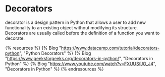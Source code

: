 # Decorators

decorator is a design pattern in Python that allows a user to add new functionality to an existing object without modifying its structure. Decorators are usually called before the definition of a function you want to decorate.

{% resources %}
  {% Blog "https://www.datacamp.com/tutorial/decorators-python", "Python Decorators" %}
  {% Blog "https://www.geeksforgeeks.org/decorators-in-python/", "Decorators in Python" %}
  {% Blog "https://www.youtube.com/watch?v=FXUUSfJO_J4", "Decorators in Python" %}
{% endresources %}
